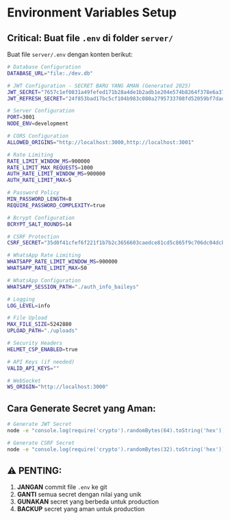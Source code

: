 # Environment Variables Setup

## Critical: Buat file `.env` di folder `server/`

Buat file `server/.env` dengan konten berikut:

```bash
# Database Configuration
DATABASE_URL="file:./dev.db"

# JWT Configuration - SECRET BARU YANG AMAN (Generated 2025)
JWT_SECRET="7657c1ef0831a49fefed171b28a4de1b2adb1e204e574b8264f378e6a3713febb4332f6e5b53e8ed8309880e7548c6409d88a522e05037e53d8e5bc0a49f3c33"
JWT_REFRESH_SECRET="24f853bad17bc5cf104b983c080a2795733708fd52059bf7dad9dfdf31b80ad94be07355d51a7c2b5a57bf12cb3cdda338c684d9e7aa96d7604adbe761bb01b6"

# Server Configuration
PORT=3001
NODE_ENV=development

# CORS Configuration
ALLOWED_ORIGINS="http://localhost:3000,http://localhost:3001"

# Rate Limiting
RATE_LIMIT_WINDOW_MS=900000
RATE_LIMIT_MAX_REQUESTS=1000
AUTH_RATE_LIMIT_WINDOW_MS=900000
AUTH_RATE_LIMIT_MAX=5

# Password Policy
MIN_PASSWORD_LENGTH=8
REQUIRE_PASSWORD_COMPLEXITY=true

# Bcrypt Configuration
BCRYPT_SALT_ROUNDS=14

# CSRF Protection
CSRF_SECRET="35d0f41cfef6f221f1b7b2c3656603caedce81cd5c865f9c706dc04dcb3b8ffb"

# WhatsApp Rate Limiting
WHATSAPP_RATE_LIMIT_WINDOW_MS=900000
WHATSAPP_RATE_LIMIT_MAX=50

# WhatsApp Configuration
WHATSAPP_SESSION_PATH="./auth_info_baileys"

# Logging
LOG_LEVEL=info

# File Upload
MAX_FILE_SIZE=5242880
UPLOAD_PATH="./uploads"

# Security Headers
HELMET_CSP_ENABLED=true

# API Keys (if needed)
VALID_API_KEYS=""

# WebSocket
WS_ORIGIN="http://localhost:3000"
```

## Cara Generate Secret yang Aman:

```bash
# Generate JWT Secret
node -e "console.log(require('crypto').randomBytes(64).toString('hex'))"

# Generate CSRF Secret
node -e "console.log(require('crypto').randomBytes(32).toString('hex'))"
```

## ⚠️ PENTING:
1. **JANGAN** commit file `.env` ke git
2. **GANTI** semua secret dengan nilai yang unik
3. **GUNAKAN** secret yang berbeda untuk production
4. **BACKUP** secret yang aman untuk production

